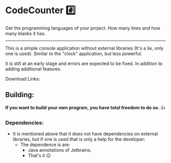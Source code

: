 # CodeCounter :hash:
Get the programming languages of your project. How many lines and how many blanks it has.

___

This is a simple console application without external libraries (It's a lie, only one is used). Similar to the "clock" application, but less powerful.

It is still at an early stage and errors are expected to be fixed. In addition to adding additional features.

Download Links: 

## Building:

**If you want to build your own program, you have total freedom to do so.** :+1:

### Dependencies:
- It is mentioned above that it does not have dependencies on external libraries, but if one is used that is only a help for the developer:
    - The dependence is are:
        - Java annotations of Jetbrains.
        - That's it :wink:
